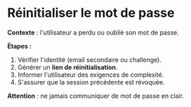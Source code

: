 # Réinitialiser le mot de passe

**Contexte** : l'utilisateur a perdu ou oublié son mot de passe.

**Étapes :**
1. Vérifier l'identité (email secondaire ou challenge).
2. Générer un **lien de réinitialisation**.
3. Informer l'utilisateur des exigences de complexité.
4. S'assurer que la session précédente est révoquée.

**Attention** : ne jamais communiquer de mot de passe en clair.
